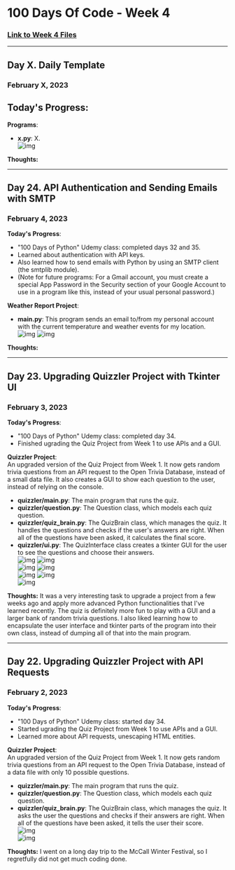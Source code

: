 # 100 Days Of Code - Week 4
### [Link to Week 4 Files](https://github.com/hrbird/100-days-of-code-2023/tree/master/week04)

-----

## Day X. Daily Template
### February X, 2023

**Today's Progress**: 
- 

**Programs**:
- **x.py**: X.
  <br />![img](/screenshots/.jpg)

**Thoughts:** 

-----

## Day 24. API Authentication and Sending Emails with SMTP
### February 4, 2023

**Today's Progress**: 
- "100 Days of Python" Udemy class: completed days 32 and 35.
- Learned about authentication with API keys. 
- Also learned how to send emails with Python by using an SMTP client (the smtplib module). 
- (Note for future programs: For a Gmail account, you must create a special App Password in the Security section of your Google Account to use in a program like this, instead of your usual personal password.)

**Weather Report Project**:
- **main.py**: This program sends an email to/from my personal account with the current temperature and weather events for my location.
  <br />![img](/screenshots/024_email0.jpg) ![img](/screenshots/024_email1.jpg)

**Thoughts:** 

-----

## Day 23. Upgrading Quizzler Project with Tkinter UI
### February 3, 2023

**Today's Progress**: 
- "100 Days of Python" Udemy class: completed day 34.
- Finished ugrading the Quiz Project from Week 1 to use APIs and a GUI.

**Quizzler Project**:<br />
An upgraded version of the Quiz Project from Week 1. It now gets random trivia questions from an API request to the Open Trivia Database, instead of a small data file. It also creates a GUI to show each question to the user, instead of relying on the console.
- **quizzler/main.py**: The main program that runs the quiz.
- **quizzler/question.py**: The Question class, which models each quiz question.
- **quizzler/quiz_brain.py**: The QuizBrain class, which manages the quiz. It handles the questions and checks if the user's answers are right. When all of the questions have been asked, it calculates the final score.
- **quizzler/ui.py**: The QuizInterface class creates a tkinter GUI for the user to see the questions and choose their answers.
  <br />![img](/screenshots/023_quiz0.jpg) ![img](/screenshots/023_quiz1.jpg)
  <br />![img](/screenshots/023_quiz2.jpg) ![img](/screenshots/023_quiz3.jpg)
  <br />![img](/screenshots/023_quiz4.jpg) ![img](/screenshots/023_quiz5.jpg)
  <br />![img](/screenshots/023_quiz6.jpg)

**Thoughts:** It was a very interesting task to upgrade a project from a few weeks ago and apply more advanced Python functionalities that I've learned recently. The quiz is definitely more fun to play with a GUI and a larger bank of random trivia questions. I also liked learning how to encapsulate the user interface and tkinter parts of the program into their own class, instead of dumping all of that into the main program.

-----

## Day 22. Upgrading Quizzler Project with API Requests
### February 2, 2023

**Today's Progress**: 
- "100 Days of Python" Udemy class: started day 34.
- Started ugrading the Quiz Project from Week 1 to use APIs and a GUI.
- Learned more about API requests, unescaping HTML entities.

**Quizzler Project**:<br />
An upgraded version of the Quiz Project from Week 1. It now gets random trivia questions from an API request to the Open Trivia Database, instead of a data file with only 10 possible questions.
- **quizzler/main.py**: The main program that runs the quiz.
- **quizzler/question.py**: The Question class, which models each quiz question.
- **quizzler/quiz_brain.py**: The QuizBrain class, which manages the quiz. It asks the user the questions and checks if their answers are right. When all of the questions have been asked, it tells the user their score.
  <br />![img](/screenshots/022_quiz0.jpg)
  <br />![img](/screenshots/022_quiz1.jpg)

**Thoughts:** I went on a long day trip to the McCall Winter Festival, so I regretfully did not get much coding done.
